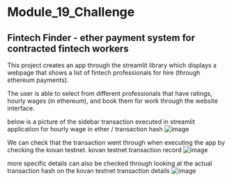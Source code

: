 # Module_19_Challenge
## Fintech Finder - ether payment system for contracted fintech workers
This project creates an app through the streamlit library which displays a webpage that shows a list of fintech professionals for hire (through ethereum payments).

The user is able to select from different professionals that have ratings, hourly wages (in ethereum), and book them for work through the website interface.


below is a picture of the sidebar transaction executed in streamlit application for hourly wage in ether / transaction hash
![image](https://user-images.githubusercontent.com/75395061/118350955-14ea4880-b50e-11eb-986d-30cc821fe4cb.png)

We can check that the transaction went through when executing the app by checking the kovan testnet.
kovan testnet transaction record
![image](https://user-images.githubusercontent.com/75395061/118351009-55e25d00-b50e-11eb-9cbc-98947750bdbb.png)

more specific details can also be checked through looking at the actual transaction hash on the kovan testnet
transaction details
![image](https://user-images.githubusercontent.com/75395061/118351040-79a5a300-b50e-11eb-9059-b72dcfcf908c.png)